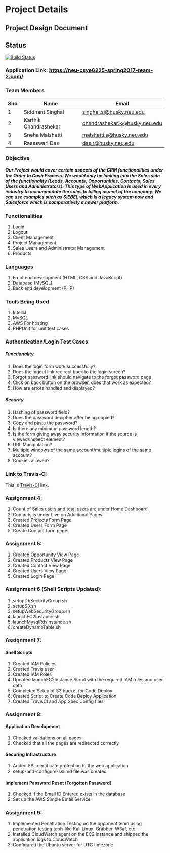 # Project Details

## Project Design Document

## Status
[![Build Status](https://travis-ci.com/el9sid/neu-csye6225-4.svg?token=idTvFK8AtkxesR4Ko7vt&branch=master)](https://travis-ci.com/el9sid/neu-csye6225-4)

### Application Link: https://neu-csye6225-spring2017-team-2.com/

### Team Members
Sno. | Name | Email
---- | ------------ | -------------
1    | Siddhant Singhal      | singhal.si@husky.neu.edu
2    | Karthik Chandrashekar | chandrashekar.k@husky.neu.edu
3    | Sneha Malshetti       | malshetti.s@husky.neu.edu
4    | Raseswari Das         | das.r@husky.neu.edu
 
### Objective

##### Our Project would cover certain aspects of the CRM functionalities under the Order to Cash Process. We would only be looking into the Sales side of the functionality (Leads, Accounts, Opportunities, Contacts, Sales Users and Administrators). This type of WebApplication is used in every industry to accommodate the sales to billing aspect of the company. We can use examples such as SIEBEL which is a legacy system now and Salesforce which is comparatively a newer platform.

### Functionalities
1. Login
2. Logout
3. Client Management
4. Project Management
5. Sales Users and Administrator Management
6. Products

### Languages
1. Front end development (HTML, CSS and JavaScript)
2. Database (MySQL)
3. Back end development (PHP)

### Tools Being Used
1. IntelliJ
2. MySQL
3. AWS For hosting
4. PHPUnit for unit test cases


### Authentication/Login Test Cases
##### Functionality
1.	Does the login form work successfully?
2.	Does the logout link redirect back to the login screen? 
3.	Forgot password link should navigate to the forgot password page
4.	Click on back button on the browser, does that work as expected?
5.	How are errors handled and displayed?
##### Security
1.	Hashing of password field?
2.	Does the password decipher after being copied?
3.	Copy and paste the password?
4.	Is there any minimum password length?
5.	Is the form giving away security information if the source is viewed/Inspect element?
6.	URL Manipulation?
7.	Multiple windows of the same account/multiple logins of the same account?
8.	Cookies allowed?


### Link to Travis-CI
This is [Travis-CI](https://travis-ci.com/el9sid/neu-csye6225-4 "Travis-Team_2") link.

### Assignment 4:
1.	Count of Sales users and total users are under Home Dashboard
2.	Contacts is under Live on Additional Pages
3.	Created Projects Form Page
4.  Created Users Form Page
5. Create Contact form page

### Assignment 5:
1.	Created Opportunity View Page
3.	Created Products View Page
4.	Created Contact View Page
6.	Created Users View Page
7.	Created Login Page

### Assignment 6 (Shell Scripts Updated):
1. setupDbSecurityGroup.sh
2. setupS3.sh
3. setupWebSecurityGroup.sh 
4. launchEC2Instance.sh
5. launchMysqlRdsInstance.sh
6. createDynamoTable.sh

### Assignment 7:
#### Shell Scripts
1. Created IAM Policies
2. Created Travis user
3. Created IAM Roles
4. Updated launchEC2Instance Script with the required IAM roles and user data
5. Completed Setup of S3 bucket for Code Deploy
6. Created Script to Create Code Deploy Application
7. Created TravisCI and App Spec Config files

### Assignment 8:
#### Application Development
1. Checked validations on all pages
2. Checked that all the pages are redirected correctly
#### Securing Infrastructure
1. Added SSL certificate protection to the web application
2. setup-and-configure-ssl.md file was created
#### Implement Password Reset (Forgotten Password)
1. Checked if the Email ID Entered exists in the database
2. Set up the AWS Simple Email Service

### Assignment 9:
1. Implemented Penetration Testing on the opponent team using penetration testing tools like Kali Linux, Grabber, W3af, etc.
2. Installed CloudWatch agent on the EC2 instance and shipped the application logs to CloudWatch
3. Configured the Ubuntu server for UTC timezone
